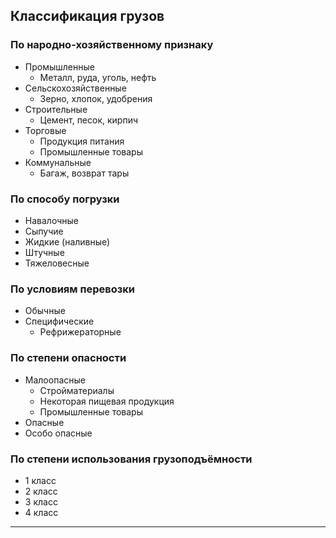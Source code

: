 ## Классификация грузов

### По народно-хозяйственному признаку
- Промышленные
	- Металл, руда, уголь, нефть
- Сельскохозяйственные
	- Зерно, хлопок, удобрения
- Строительные
	- Цемент, песок, кирпич
- Торговые
	- Продукция питания
	- Промышленные товары
- Коммунальные
	- Багаж, возврат тары
### По способу погрузки
- Навалочные
- Сыпучие
- Жидкие (наливные)
- Штучные
- Тяжеловесные
### По условиям перевозки
- Обычные
- Специфические
	- Рефрижераторные
### По степени опасности
- Малоопасные
	- Стройматериалы
	- Некоторая пищевая продукция
	- Промышленные товары
- Опасные
- Особо опасные
### По степени использования грузоподъёмности
- 1 класс
- 2 класс
- 3 класс
- 4 класс
___